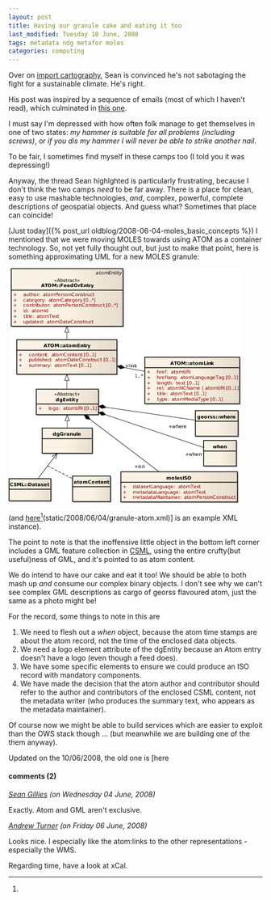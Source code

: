 ```yaml
---
layout: post
title: Having our granule cake and eating it too
last_modified: Tuesday 10 June, 2008
tags: metadata ndg metafor moles
categories: computing
---
```

Over on [import cartography](http://zcologia.com/news/767/im-sabotaging-the-fight-for-a-sustainable-climate/), Sean is convinced he's not sabotaging the fight for a sustainable climate. He's right.

His post was inspired by a sequence of emails (most of which I haven't read), which culminated in [this one](http://lists.osgeo.org/pipermail/discuss/2008-May/003665.html).

I must say I'm depressed with how often folk manage to get themselves in one of two states: *my hammer is suitable for all problems (including screws)*, or *if you dis my hammer I will never be able to strike another nail*.

To be fair, I  sometimes find myself in these camps too (I told you it was depressing!)

Anyway, the thread Sean highlghted is particularly frustrating, because I don't think the two camps *need* to be far away. There is a place for clean, easy to use mashable technologies, *and*, complex, powerful, complete descriptions of 
geospatial objects. And guess what? Sometimes that place can coincide!

[Just today]({% post_url oldblog/2008-06-04-moles_basic_concepts %}) I mentioned that we were moving MOLES towards using ATOM as a container technology. So, not yet fully thought out, but just to make that point, here is something approximating UML for a new MOLES granule:

![Image: IMAGE: static/2008/06/04/granule-atom.png ](/assets/images/2008-06-04-granule-atom.png)

(and [here](static/2008/06/10/granule-atom.xml)[^1](static/2008/06/04/granule-atom.xml)] is an example XML instance).

The point to note is that the inoffensive little object in the bottom left corner includes a GML feature collection in [CSML](http://ndg.nerc.ac.uk/csml), using the entire crufty(but useful)ness of GML, and it's pointed to as atom content.

We do intend to have our cake and eat it too! We should be able to both mash up *and* consume our complex binary objects.  I don't see why we can't see complex GML descriptions as cargo of georss flavoured atom, just the same as a photo might be!

For the record, some things to note in this are
1. We need to flesh out a *when* object, because the atom time stamps are about the atom record, not the time of the enclosed data objects.
1. We need a logo element attribute of the dgEntity because an Atom entry doesn't have a logo (even though a feed does).
1. We have some specific elements to ensure we could produce an ISO record with mandatory components.
1. We have made the decision that the atom author and contributor should refer to the author and contributors of the enclosed CSML content, not the metadata writer (who produces the summary text, who appears as the metadata maintainer).

Of course now we might be able to build services which are easier to exploit than the OWS stack though ... (but meanwhile we are building one of the them anyway).
[^1]:
Updated on the 10/06/2008, the old one is [here


#### comments (2)

*[Sean Gillies](http://zcologia.com/sgillies) (on Wednesday 04 June, 2008)*

Exactly. Atom and GML aren't exclusive.

*[Andrew Turner](http://highearthorbit.com) (on Friday 06 June, 2008)*

Looks nice. I especially like the atom:links to the other representations - especially the WMS. 

Regarding time, have a look at xCal.


